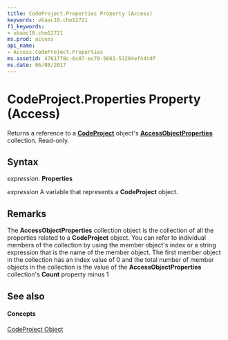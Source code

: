 ```yaml
---
title: CodeProject.Properties Property (Access)
keywords: vbaac10.chm12721
f1_keywords:
- vbaac10.chm12721
ms.prod: access
api_name:
- Access.CodeProject.Properties
ms.assetid: 47617f8c-6c87-ec70-5661-51204ef44cdf
ms.date: 06/08/2017
---
```



# CodeProject.Properties Property (Access)

Returns a reference to a **[CodeProject](codeproject-object-access.md)** object's **[AccessObjectProperties](accessobjectproperties-object-access.md)** collection. Read-only.


## Syntax

 _expression_. **Properties**

 _expression_ A variable that represents a **CodeProject** object.


## Remarks

The **AccessObjectProperties** collection object is the collection of all the properties related to a **CodeProject** object. You can refer to individual members of the collection by using the member object's index or a string expression that is the name of the member object. The first member object in the collection has an index value of 0 and the total number of member objects in the collection is the value of the **AccessObjectProperties** collection's **Count** property minus 1


## See also


#### Concepts


[CodeProject Object](codeproject-object-access.md)

